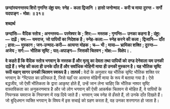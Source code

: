  **छन्दांस्यनन्तस्य शिरो गृणन्ति** **दंष्ट्रा यम: स्नेह** **-** **कला द्विजानि ।** **हासो जनोन्माद** **-** **करी च माया** **दुरन्त** **-** **सर्गो यदपाङ्ग** **-** **मोक्ष: ॥ ३१॥** 

**शब्दार्थ** 

**छन्दांसि—** **वैदिक स्तोत्र** **; अनन्तस्य—** **परमेश्वर के** **; शिर:—** **मस्तक** **; गृणन्ति—** **उनका कहना है** **; दंष्ट्रा:—** **दाढ़ें** **; यम:—** **यमराज,** **जो पापियों का निदेशक है** **; स्नेह-कला:—** **स्नेह करने की कला** **; द्विजानि—** **दाँत** **; हास:—** **मुस्कान** **; जन-उन्माद-करी—** **अत्यन्त** **मोहक** **; च—** **भी** **; माया—** **भ्रामिका शक्ति** **; दुरन्त—** **अजेय** **; सर्ग:—** **भौतिक सृष्टि** **; यत्-अपाङ्ग—** **जिसकी चितवन** **; मोक्ष:—** **विक्षेप।** **.** 

**वे कहते हैं कि वैदिक स्तोत्र भगवान् के मस्तक हैं और मृत्यु का देवता तथा पापियों को** **दण्ड देनेवाला यम उनकी दाढ़ें हैं। स्नेह की कला ही उनके दाँत हैं और सर्वाधिक मोहिनी माया** **ही उनकी मुस्कान है। यह भौतिक सृष्टि रूपी महान् सागर उनकी चितवन स्वरूप है।** **तात्पर्य :** वेदों के अनुसार यह भौतिक सृष्टि भौतिक शक्ति पर भगवान् के ²ष्टिपात का प्रतिफल है, जिसे यहाँ पर अत्यन्त मोहिनी माया के रूप में बताया गया है। ऐसे बद्धजीव, जो ऐसी भौतिकता के द्वारा आकृष्ट होते हैं, उन्हें जान लेना चाहिए कि भौतिक नश्वर सृष्टि वास्तविकता का अनुकरणमात्र है और जो लोग भगवान् की ऐसी आकर्षक चितवन से मोहित हैं, वे पापियों के नियन्त्रक यमराज के नियन्त्रण में रख दिये जाते हैं। भगवान् जब स्नेह से हँसते हैं, तो उनके दाँत दिखते हैं। जो बुदि्धमान व्यक्ति भगवान् के विषय में इस सचाई को ग्रहण करता है, वह उनका शरणागत हो जाता है। 